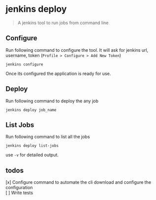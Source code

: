 # jenkins deploy
> A jenkins tool to run jobs from command line

## Configure

Run following command to configure the tool. It will ask for jenkins url, username, token (`Profile > Configure > Add New Token`)

```
jenkins configure
```

Once its configured the application is ready for use.

## Deploy

Run following command to deploy the any job
```
jenkins deploy job_name 
```

## List Jobs
Run following command to list all the jobs
```
jenkins deploy list-jobs 
```

use `-v` for detailed output.

## todos
[x] Configure command to automate the cli download and configure the configuration  
[ ] Write tests
